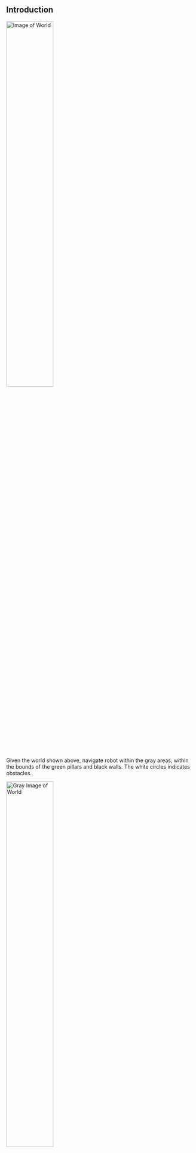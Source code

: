 ## Introduction
<img src="data/map.jpg" width="50%" alt="Image of World">

Given the world shown above, navigate robot within the gray areas, within the bounds of the green pillars and black 
walls. The white circles indicates obstacles. 

<img src="data/gray.jpg" width="50%" alt="Gray Image of World">

We converted the original map to a grayscale version using computer vision techniques. Now the white space indicates 
movable areas while the black circles within the wall indicates the obstacles. See the file `rl_map.ipynb` for details.

<img src="data/world_with_robot.png" width="50%" alt="Image of World with Robot">

We design our agent (_robot_) to have a certain diameter with a pose (x, y, theta). The agent is indicated by the red 
spot in the image above.

With this background information do we build our world having the following additional properties.
1. Our observation space given by _x_, _y_ and _theta_ indicating the robot's current pose and the target position specified by its _x_ and _y_ coordinates. 
2. _x_ and _y_ have a range of (0 to the maximum _x_ & _y_ coordinates of the world), while theta has a range of (`-pi` to `pi`)
3. The action space is given by the linear (`v`) and angular velocity (`w`) of the robot.
4. `v` and `w` are designed to be continous between _0_ to _1_ for `v` and _-1_ to _1_ for `w`.
5. The initial robot pose and the target pose are initialized randomly within the movable area, with only two constraints.
   1. The robot pose and the target pose should not be equivalent
   2. The robot pose and the target pose should not be on the walls or obstacles.
6. We calculate the reward signal as a function of the euclidean distance to the target. 
7. We set a threshold of 3units to acceptable target and robot location equivalence.
8. Given an action (_v, w_), new position and orientation are calculated using the integration approximation formula 
   ```
   x0, y0, t0 = robot_pose 
   x = x0 + v*cos(t0 + 0.5*w)
   y = y0 + v*sin(t0 + 0.5*w)
   t = t0 + w   //wrapped to values between -pi to pi
   ```
   
### Reward System
Walls and all obstacles are assigned a negative reward `-10`. The `step` method also sends a done signal when reward is 
negative.
Rewards for the navigable region are calculated in two sections as explained below.
#### Distance Reward
This calculates the distance between robot pose and target location and generates a reward from it.
```
distance = sqrt(((xg - x)^2) + ((yg - y)^2))
reward = 1/(1 + distance)
```
By this system, rewards are always between 0 and 1. When robot is close to target, the distance is zero, which in turn yields `reward = 1/(1 + 0) = 1/1 = 1`.

Conversely, as robot moves farther from goal, distance becomes large, and reward tends to zero. `reward = 1/(1 + inf) ~= 1/inf ~= 0`

#### Bearing reward. 
We generate another reward which is a function of the robot's orientation and the orientation it needs to take in order 
to align with the target. This reward is also set between 0 and 1. 0 for when the robot's orientation is completely 
offset, and 1 for when it is aligned to the target. 
Given robot pose denoted as `x, y, theta` and goal location denoted as `xg, yg`, we calculate reward as
```
bearing = arctan2(yg - y, xg - x)
error = bearing - theta
```
This gives an error between `0` and `pi`, which we then we normalize this error to values between `0` and `1`
```
error = error/pi
reward = 1 - error
```
With the above system, the highest error is 1 and the lowest 0 and similarly, highest reward is 1 and lowest is 0.

The distance reward is then added to the bearing reward to obtain a maximum of 2 and a minimum of 0.


## Helpers
### Workspace Setup
Set up a `conda` environment. 

To activate terminal.
```
conda activate bot3RLNavigation
```

Install `gym` using the code below. See [here](https://anaconda.org/conda-forge/gym) for details.
```
conda install -c conda-forge gym
```

To create requirements file. See [More](https://linuxhint.com/conda-install-requirements-txt/)
```
conda list -e > requirements.txt
```

For `pip`, use
```
pip freeze > pip_reqs.txt
```

You can create an environment for work using this package's requirements via
```
conda create --name <env> --file requirements.txt
```

Install `opencv`. See [here](https://anaconda.org/conda-forge/opencv) for details.
```
conda install -c conda-forge opencv
```

Install `PILLOW` See [here](https://anaconda.org/conda-forge/pillow) for details
```
conda install -c conda-forge pillow
```

Install `stable-baseline3` See [here](https://anaconda.org/conda-forge/stable-baselines3) for more details.
```
conda install -c conda-forge stable-baselines3
```

### Gym Environment Registration
In the `__init__.py` file in `envs` add an import statement to your created world.  
In the package's `__init__.py` supply the `id`, `entry_point` and other necessary options for your environment.  
After registration, our custom World environment can be created with 
```
env = gym.make('id')
```
See the mentioned `__init__` files for details.

### Simulation
To render simulation using `World-v2`, use the format below
```
env.reset()
name = "bot3"
cv2.namedWindow(name)
rate = 500  # frame rate in ms
while True:
    frame = env.render(mode="rgb_array")
    cv2.imshow("bot3", frame)
    cv2.waitKey(rate)
    action = env.action_space.sample() # random (or use policy)
    obs, reward, done, info step = env.step(action)
    if done:
      frame = env.render(mode="rgb_array")
      cv2.imshow("bot3", frame)
      cv2.waitKey(rate)
      break
```

### Map Version
Two map versions exist. The map shown in the preceeding sections (with obstalces), and another shown below, 
(without obstacles). The `env` can be created using the code fragment below.  
Has been tested on `World-v1` and should work with this version and above, with all it's subclasses.
```
env = gym.make('bot3RLNav/World-v2', map_file="data/map01.jpg",
             robot_file="data/robot.png")
```
<img src="data/map01.jpg" width="50%" alt="Image of World">

### Resetting
To set fixed targets use the code block below. This feature means, the robot initial pose and the target location are 
always reset to the same first poses that the preceeding `.reset()` call made.
```
env = gym.make(...)
env.reset(options={'reset': False})
# or env.reset(options=dict(reset=False))
```
Works on `v0` and all the subclasses.

## References
1. [Custom Environment](https://www.gymlibrary.dev/content/environment_creation/)
2. [Spaces](https://www.gymlibrary.dev/api/spaces/)
3. [Gym Github](https://github.com/openai/gym)
4. [Markdown](https://daringfireball.net/projects/markdown/)
5. [Create CV Window](https://docs.opencv.org/4.x/d7/dfc/group__highgui.html#ga5afdf8410934fd099df85c75b2e0888b)
6. [CV imshow](https://docs.opencv.org/4.x/d7/dfc/group__highgui.html#ga453d42fe4cb60e5723281a89973ee563)
